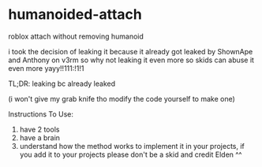 # humanoided-attach
roblox attach without removing humanoid

i took the decision of leaking it because it already got leaked by ShownApe and Anthony on v3rm so why not leaking it even more so skids can abuse it even more yayy!!111:!1!1

TL;DR: leaking bc already leaked

(i won't give my grab knife tho modify the code yourself to make one)

Instructions To Use:

1. have 2 tools
2. have a brain
3. understand how the method works to implement it in your projects, if you add it to your projects please don't be a skid and credit Elden ^^
